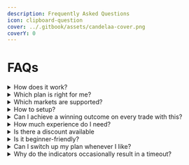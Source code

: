 ```yaml
---
description: Frequently Asked Questions
icon: clipboard-question
cover: ../.gitbook/assets/candelaa-cover.png
coverY: 0
---
```


# FAQs

<details>

<summary>How does it work?</summary>

After signing up for a plan, you'll be directed to a page where you can access your tools immediately. We'll also send you a link via email in case you need it later.

You'll be asked to connect your TradingView and Discord accounts, both of which are free platforms that our tools operate on.

We do not store your payment details; they are encrypted and securely processed through _Stripe_ on Whop for safe transactions on our site.

</details>

<details>

<summary>Which plan is right for me?</summary>

The **Glow Plan** is our most popular option, offering versatility for any trading style and providing access to the complete set of our _Price Action Toolkit™, Imbalance Concepts™, ICT Weekly Profiles™, OHLC Range Map™, OHLC Session Range Map™, OHLC Volatility Range Map™, CRT Model™,_ and _X Model™_.

For traders who focus on essentials like support/resistance, trend lines, and patterns, the **Spark Plan** is an excellent choice. It’s ideal for those who want to streamline their analysis using just our _Smart Money Concepts™, OHLC Range Map™, OHLC Volatility Range Map™_ and _X Model™_.

For data-driven traders, the **Radiant Plan** is the best option. It includes _Price Action Toolkit™, Imbalance Concepts™, Block Concepts™, ICT Weekly Profiles™, ICT Daily Profiles™, OHLC Range Map™, OHLC Session Range Map™, OHLC Macro Range Map™, OHLC Volatility Range Map™, Fractal Range Model™, CRT Model™_ and _X Model™._

Perfect for traders who align with ICT-style strategies, the **PAT Plan** delivers a comprehensive suite of _Price Action Toolkit_™_, Imbalance Concepts™, ICT Weekly and Daily Profiles™, and Block Concepts™._ It's a powerful package for dissecting price delivery and institutional activity across all timeframes.

**OHLC Plan,** designed for traders who prioritize price structure and range dynamics, the **OHLC Plan** offers full access to the _OHLC Range Map™, Session Range Map™, Macro Range Map™, and Volatility Range Map™_. It's an excellent choice for those who prefer precision and clarity in their market profiling.

Tailored for traders who want advanced modeling tools, the **Model Plan** includes access to the _Fractal Range Model™, CRT Model™, Unicorn Model™, Forever Model™,_ and _the X Model™_. Ideal for strategic thinkers aiming to anticipate market behavior through multi-dimensional models.

</details>

<details>

<summary>Which markets are supported?</summary>

Our indicators are compatible with all markets available on TradingView, including stocks, crypto, forex, and commodities, across all timeframes such as 1m, 5m, 15m, 1h, 4h, 1d, and more.

The toolkits offered in each plan are designed to support various trading styles, whether you’re into scalping, swing trading, or long-term investing, providing valuable technical insights for your strategy.

</details>

<details>

<summary>How to setup?</summary>

After signing up on our website and purchase a subscription in maximum `12h` the tool will be assigned to your provided Tradingview username.

To start using them, simply open a chart on TradingView.

Once your chart is open, click on "Indicators" (or type `/`) to access the indicator menu, then select "Invite-only Scripts." You’ll see the toolkit names listed there; click on any of them to add to your chart.

You don’t need to use all the toolkits at once. We recommend exploring our toolkits to find the features that best complement your trading style.

To quickly access our toolkits, simply add them to your favorites by clicking the star icon next to their names in the folder. You can then load the starred indicators directly from your Favorites tab while working on your charts.

</details>

<details>

<summary>Can I achieve a winning outcome on every trade with this?</summary>

Absolutely not. No indicator, algorithm, system, or strategy can guarantee a 100% accurate prediction of market movements.

While we offer a comprehensive range of indicators, both free and paid, our tools do not ensure profits if used without careful consideration.

We strongly advise against relying on any tool blindly. Trading is inherently risky, and past performance does not guarantee future outcomes.

</details>

<details>

<summary>How much experience do I need?</summary>

Candelaa’s tools and systems are crafted for users of all experience levels. Whether you're a novice just beginning your trading journey or a seasoned professional, you'll find our tools intuitive and straightforward.

Our user-friendly tools come with customizable features, allowing you to adapt them to your unique trading style. This flexibility ensures that you can fully leverage our powerful indicators and strategies, regardless of where you are in your trading journey.

Whether you want to learn and grow with our free educational resources or refine your strategies with our premium indicators, Candelaa has you covered. No extensive experience is required to get started—just a readiness to explore and utilize the tools we provide.

</details>

<details>

<summary>Is there a discount available</summary>

Yes, we periodically offer discounts and promotions. Be sure to subscribe to our newsletter or follow us on social media to stay updated on any current offers.

This is a fantastic opportunity to experience all the benefits of our services at a discounted rate.

</details>

<details>

<summary>Is it beginner-friendly?</summary>

Absolutely! Candelaa is designed to be user-friendly and accessible for traders of all levels, including beginners. Regardless of whether you opt for our monthly, quarterly, yearly, or Lifetime access plan, you'll receive top-notch resources and support to confidently start your trading journey.

Each plan includes access to our extensive library of tutorials, premium indicators, and a vibrant community of traders. You’ll benefit from 24/7 support, strategy discussions, and daily market analysis. As you gain more experience, you can continue using these resources without needing to switch plans—our tools and community will support you every step of the way.

For those aiming to elevate their trading skills, our **Lifetime** access plan provides the most comprehensive package, ensuring you have all the tools needed for long-term success in the markets.

No matter which plan you choose, Candelaa offers everything you need to succeed, whether you’re just starting or looking to refine your trading expertise.

</details>

<details>

<summary>Can I switch up my plan whenever I like?</summary>

Absolutely! You can easily upgrade, downgrade, or extend your plan anytime through our pricing page once you're logged in.

When upgrading, we'll convert the remaining time from your current plan into a pro-rated value for your new plan. If you're downgrading, your new plan will commence once your current plan expires. For extensions, you can extend your yearly subscription up to three times, often taking advantage of special sales and offers.

</details>

<details>

<summary>Why do the indicators occasionally result in a timeout?</summary>

You may experience timeouts with our indicators for a few reasons:

* **Too many indicators on your chart**: TradingView loads indicators sequentially from top to bottom. If you have more than 10 indicators, it can significantly slow down the loading process, causing delays or timeouts for others.
* **Excessive chart tabs open**: If you leave multiple charts open in your browser, especially on a laptop, this can cause performance issues. In such cases, refreshing the page is often necessary to resolve loading problems.

</details>
